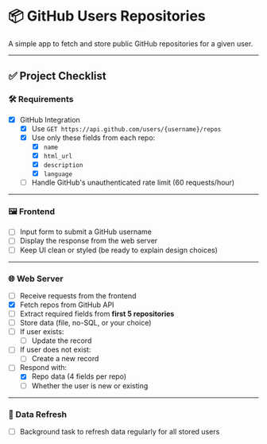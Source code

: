 # 📦 GitHub Users Repositories

A simple app to fetch and store public GitHub repositories for a given user.

---

## ✅ Project Checklist

### 🛠 Requirements

- [x] GitHub Integration  
  - [x] Use `GET https://api.github.com/users/{username}/repos`
  - [x] Use only these fields from each repo:
    - [x] `name`
    - [x] `html_url`
    - [x] `description`
    - [x] `language`
  - [ ] Handle GitHub's unauthenticated rate limit (60 requests/hour)

---

### 🖼 Frontend

- [ ] Input form to submit a GitHub username
- [ ] Display the response from the web server
- [ ] Keep UI clean or styled (be ready to explain design choices)

---

### 🌐 Web Server

- [ ] Receive requests from the frontend
- [x] Fetch repos from GitHub API
- [ ] Extract required fields from **first 5 repositories**
- [ ] Store data (file, no-SQL, or your choice)
- [ ] If user exists:
  - [ ] Update the record  
- [ ] If user does not exist:
  - [ ] Create a new record
- [ ] Respond with:
  - [x] Repo data (4 fields per repo)
  - [ ] Whether the user is new or existing

---

### 🔁 Data Refresh

- [ ] Background task to refresh data regularly for all stored users
